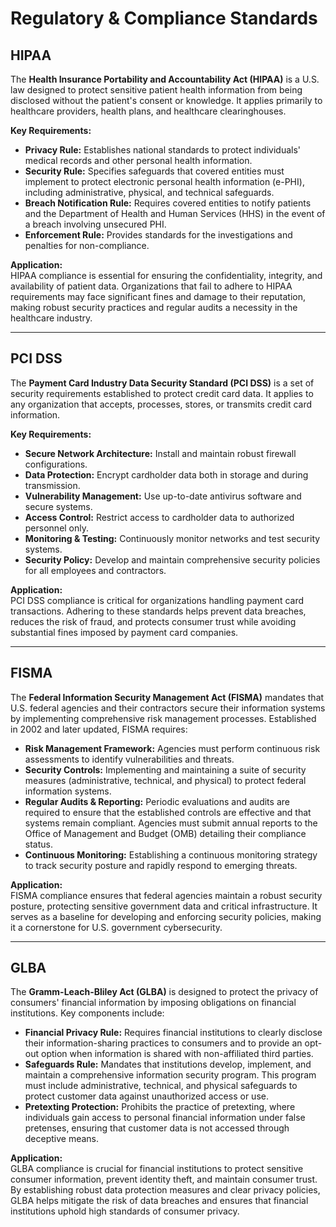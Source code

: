 # Regulatory & Compliance Standards

## HIPAA

The **Health Insurance Portability and Accountability Act (HIPAA)** is a U.S. law designed to protect sensitive patient health information from being disclosed without the patient's consent or knowledge. It applies primarily to healthcare providers, health plans, and healthcare clearinghouses.

**Key Requirements:**

- **Privacy Rule:** Establishes national standards to protect individuals' medical records and other personal health information.
- **Security Rule:** Specifies safeguards that covered entities must implement to protect electronic personal health information (e-PHI), including administrative, physical, and technical safeguards.
- **Breach Notification Rule:** Requires covered entities to notify patients and the Department of Health and Human Services (HHS) in the event of a breach involving unsecured PHI.
- **Enforcement Rule:** Provides standards for the investigations and penalties for non-compliance.

**Application:**  
HIPAA compliance is essential for ensuring the confidentiality, integrity, and availability of patient data. Organizations that fail to adhere to HIPAA requirements may face significant fines and damage to their reputation, making robust security practices and regular audits a necessity in the healthcare industry.

---

## PCI DSS

The **Payment Card Industry Data Security Standard (PCI DSS)** is a set of security requirements established to protect credit card data. It applies to any organization that accepts, processes, stores, or transmits credit card information.

**Key Requirements:**

- **Secure Network Architecture:** Install and maintain robust firewall configurations.
- **Data Protection:** Encrypt cardholder data both in storage and during transmission.
- **Vulnerability Management:** Use up-to-date antivirus software and secure systems.
- **Access Control:** Restrict access to cardholder data to authorized personnel only.
- **Monitoring & Testing:** Continuously monitor networks and test security systems.
- **Security Policy:** Develop and maintain comprehensive security policies for all employees and contractors.

**Application:**  
PCI DSS compliance is critical for organizations handling payment card transactions. Adhering to these standards helps prevent data breaches, reduces the risk of fraud, and protects consumer trust while avoiding substantial fines imposed by payment card companies.

---

## FISMA

The **Federal Information Security Management Act (FISMA)** mandates that U.S. federal agencies and their contractors secure their information systems by implementing comprehensive risk management processes. Established in 2002 and later updated, FISMA requires:

- **Risk Management Framework:** Agencies must perform continuous risk assessments to identify vulnerabilities and threats.
- **Security Controls:** Implementing and maintaining a suite of security measures (administrative, technical, and physical) to protect federal information systems.
- **Regular Audits & Reporting:** Periodic evaluations and audits are required to ensure that the established controls are effective and that systems remain compliant. Agencies must submit annual reports to the Office of Management and Budget (OMB) detailing their compliance status.
- **Continuous Monitoring:** Establishing a continuous monitoring strategy to track security posture and rapidly respond to emerging threats.

**Application:**  
FISMA compliance ensures that federal agencies maintain a robust security posture, protecting sensitive government data and critical infrastructure. It serves as a baseline for developing and enforcing security policies, making it a cornerstone for U.S. government cybersecurity.

---

## GLBA

The **Gramm-Leach-Bliley Act (GLBA)** is designed to protect the privacy of consumers' financial information by imposing obligations on financial institutions. Key components include:

- **Financial Privacy Rule:** Requires financial institutions to clearly disclose their information-sharing practices to consumers and to provide an opt-out option when information is shared with non-affiliated third parties.
- **Safeguards Rule:** Mandates that institutions develop, implement, and maintain a comprehensive information security program. This program must include administrative, technical, and physical safeguards to protect customer data against unauthorized access or use.
- **Pretexting Protection:** Prohibits the practice of pretexting, where individuals gain access to personal financial information under false pretenses, ensuring that customer data is not accessed through deceptive means.

**Application:**  
GLBA compliance is crucial for financial institutions to protect sensitive consumer information, prevent identity theft, and maintain consumer trust. By establishing robust data protection measures and clear privacy policies, GLBA helps mitigate the risk of data breaches and ensures that financial institutions uphold high standards of consumer privacy.


